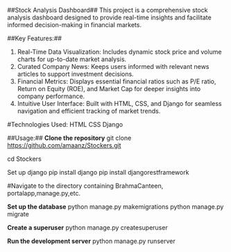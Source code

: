##Stock Analysis Dashboard##
This project is a comprehensive stock analysis dashboard designed to provide real-time insights and facilitate informed decision-making in financial markets.

##Key Features:##
1. Real-Time Data Visualization: Includes dynamic stock price and volume charts for up-to-date market analysis.
2. Curated Company News: Keeps users informed with relevant news articles to support investment decisions.
3. Financial Metrics: Displays essential financial ratios such as P/E ratio, Return on Equity (ROE), and Market Cap for deeper insights into company performance.
4. Intuitive User Interface: Built with HTML, CSS, and Django for seamless navigation and efficient tracking of market trends.

#Technologies Used:
HTML
CSS
Django

##Usage:##
**Clone the repository**
git clone https://github.com/amaanz/Stockers.git

cd Stockers

Set up django
pip install django pip install djangorestframework

#Navigate to the directory containing BrahmaCanteen, portalapp,manage.py,etc.

**Set up the database**
python manage.py makemigrations python manage.py migrate

**Create a superuser**
python manage.py createsuperuser

**Run the development server**
python manage.py runserver
